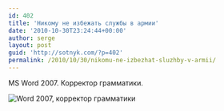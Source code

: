 ```yaml
---
id: 402
title: 'Никому не избежать службы в армии'
date: '2010-10-30T23:24:44+00:00'
author: serge
layout: post
guid: 'http://sotnyk.com/?p=402'
permalink: /2010/10/30/nikomu-ne-izbezhat-sluzhby-v-armii/
---
```


MS Word 2007. Корректор грамматики.

![](https://sotnyk.github.io/wp-content/uploads/2010/10/Word2007_army.png "Word 2007, корректор грамматики")